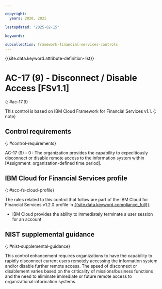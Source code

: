 ```yaml
---

copyright:
  years: 2020, 2025

lastupdated: "2025-02-15"

keywords:

subcollection: framework-financial-services-controls
---
```


{{site.data.keyword.attribute-definition-list}}

               
# AC-17 (9) - Disconnect / Disable Access [FSv1.1]
{: #ac-17.9}

This control is based on IBM Cloud Framework for Financial Services v1.1.
{: note}


## Control requirements
{: #control-requirements}

AC-17 (9) - 0
    : The organization provides the capability to expeditiously disconnect or disable remote access to the information system within [Assignment: organization-defined time period].

## IBM Cloud for Financial Services profile
{: #scc-fs-cloud-profile}

The rules related to this control that follow are part of the IBM Cloud for Financial Services v1.2.0 profile in [{{site.data.keyword.compliance_full}}](/docs/security-compliance?topic=security-compliance-getting-started).

- IBM Cloud provides the ability to immediately terminate a user session for an account

## NIST supplemental guidance
{: #nist-supplemental-guidance}

This control enhancement requires organizations to have the capability to rapidly disconnect current users remotely accessing the information system and/or disable further remote access. The speed of disconnect or disablement varies based on the criticality of missions/business functions and the need to eliminate immediate or future remote access to organizational information systems.






